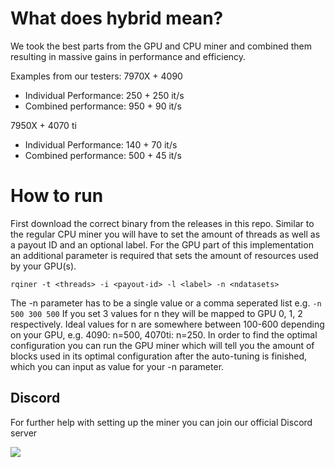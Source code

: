 # What does hybrid mean?

We took the best parts from the GPU and CPU miner and combined them resulting in massive gains in performance and efficiency.

Examples from our testers:
7970X + 4090
- Individual Performance: 250 + 250 it/s
- Combined performance: 950 + 90 it/s

7950X + 4070 ti
- Individual Performance: 140 + 70 it/s
- Combined performance: 500 + 45 it/s

# How to run

First download the correct binary from the releases in this repo.
Similar to the regular CPU miner you will have to set the amount of threads as well as a payout ID and an optional label. For the GPU part of this implementation an additional parameter is required that sets the amount of resources used by your GPU(s).

`rqiner -t <threads> -i <payout-id> -l <label> -n <ndatasets>`

The -n parameter has to be a single value or a comma seperated list e.g.
`-n 500 300 500`
If you set 3 values for n they will be mapped to GPU 0, 1, 2 respectively. Ideal values for n are somewhere between 100-600 depending on your GPU, e.g. 4090: n=500, 4070ti: n=250. In order to find the optimal configuration you can run the GPU miner which will tell you the amount of blocks used in its optimal configuration after the auto-tuning is finished, which you can input as value for your -n parameter.

## Discord

For further help with setting up the miner you can join our official Discord server

[![](https://img.shields.io/discord/1179806757204267090?color=5865F2&logo=Discord&style=flat-square)](https://discord.gg/zTrdShyQu2)
